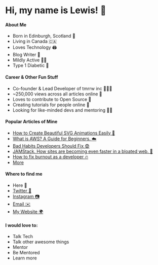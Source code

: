 # Hi, my name is Lewis! 👋

<!--
**elebumm/elebumm** is a ✨ _special_ ✨ repository because its `README.md` (this file) appears on your GitHub profile.
-->

#### About Me

- Born in Edinburgh, Scotland 🏴󠁧󠁢󠁳󠁣󠁴󠁿
- Living in Canada 🇨🇦
- Loves Technology 🖨
- Blog Writer 📝
- Mildly Active 🏃‍♂️
- Type 1 Diabetic 💉 

#### Career & Other Fun Stuff

- Co-founder & Lead Developer of tmrrw inc 💼👨‍💻
- ~250,000 views across all articles online 👀
- Loves to contribute to Open Source 🔧
- Creating tutorials for people online 🧠
- Looking for like-minded devs and mentoring 👨‍🏫

#### Popular Articles of Mine

- [How to Create Beautiful SVG Animations Easily 🙏](https://medium.com/@LewisMenelaws/how-to-create-beautiful-svg-animations-easily-610eb2690ac3)
- [What is AWS? A Guide for Beginners. ☁️](https://dev.to/lewismenelaws/what-is-aws-a-guide-for-beginners-p4l)
- [Bad Habits Developers Should Fix 😨](https://dev.to/lewismenelaws/bad-habits-developers-should-fix-53n9)
- [JAMStack. How sites are becoming even faster in a bloated web. 🥞](https://dev.to/lewismenelaws/jamstack-how-sites-are-becoming-even-faster-in-a-bloated-web-fig)
- [How to fix burnout as a developer 🔥](https://dev.to/lewismenelaws/how-to-fix-burnout-as-a-developer--4opl)
- [More](https://lewismenelaws.com)

#### Where to find me

- Here 👋
- [Twitter 🦜](https://twitter.com/LewisMenelaws)
- [Instagram 📷](https://instagram.com/lewismenelaws)
- [Email ✉️](mailto:hi@lewismenelaws.com)
- [My Website 🌍](https://lewismenelaws.com)

#### I would love to:

- Talk Tech 
- Talk other awesome things
- Mentor
- Be Mentored
- Learn more
